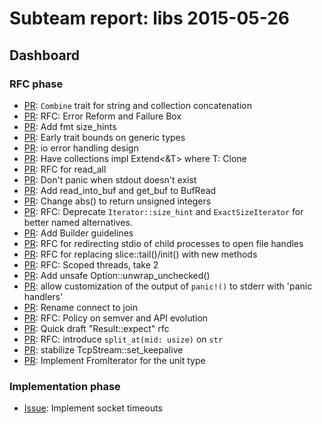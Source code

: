 # Subteam report: libs 2015-05-26

## Dashboard

### RFC phase

- [PR](https://api.github.com/repos/rust-lang/rfcs/issues/203):
  `Combine` trait for string and collection concatenation
- [PR](https://api.github.com/repos/rust-lang/rfcs/issues/492):
  RFC: Error Reform and Failure Box
- [PR](https://api.github.com/repos/rust-lang/rfcs/issues/583):
  Add fmt size_hints
- [PR](https://api.github.com/repos/rust-lang/rfcs/issues/590):
  Early trait bounds on generic types
- [PR](https://api.github.com/repos/rust-lang/rfcs/issues/770):
  io error handling design
- [PR](https://api.github.com/repos/rust-lang/rfcs/issues/839):
  Have collections impl Extend<&T> where T: Clone
- [PR](https://api.github.com/repos/rust-lang/rfcs/issues/980):
  RFC for read_all
- [PR](https://api.github.com/repos/rust-lang/rfcs/issues/1014):
  Don't panic when stdout doesn't exist
- [PR](https://api.github.com/repos/rust-lang/rfcs/issues/1015):
  Add read_into_buf and get_buf to BufRead
- [PR](https://api.github.com/repos/rust-lang/rfcs/issues/1017):
  Change abs() to return unsigned integers
- [PR](https://api.github.com/repos/rust-lang/rfcs/issues/1034):
  RFC: Deprecate `Iterator::size_hint` and `ExactSizeIterator` for better named alternatives.
- [PR](https://api.github.com/repos/rust-lang/rfcs/issues/1036):
  Add Builder guidelines
- [PR](https://api.github.com/repos/rust-lang/rfcs/issues/1055):
  RFC for redirecting stdio of child processes to open file handles
- [PR](https://api.github.com/repos/rust-lang/rfcs/issues/1058):
  RFC for replacing slice::tail()/init() with new methods
- [PR](https://api.github.com/repos/rust-lang/rfcs/issues/1084):
  RFC: Scoped threads, take 2
- [PR](https://api.github.com/repos/rust-lang/rfcs/issues/1095):
  Add unsafe Option::unwrap_unchecked()
- [PR](https://api.github.com/repos/rust-lang/rfcs/issues/1100):
  allow customization of the output of `panic!()` to stderr with 'panic handlers'
- [PR](https://api.github.com/repos/rust-lang/rfcs/issues/1102):
  Rename connect to join
- [PR](https://api.github.com/repos/rust-lang/rfcs/issues/1105):
  RFC: Policy on semver and API evolution
- [PR](https://api.github.com/repos/rust-lang/rfcs/issues/1119):
  Quick draft "Result::expect" rfc
- [PR](https://api.github.com/repos/rust-lang/rfcs/issues/1123):
  RFC: introduce `split_at(mid: usize)` on `str`
- [PR](https://api.github.com/repos/rust-lang/rfcs/issues/1126):
  stabilize TcpStream::set_keepalive
- [PR](https://api.github.com/repos/rust-lang/rfcs/issues/1130):
  Implement FromIterator for the unit type

### Implementation phase

- [Issue](https://api.github.com/repos/rust-lang/rust/issues/25619):
  Implement socket timeouts
